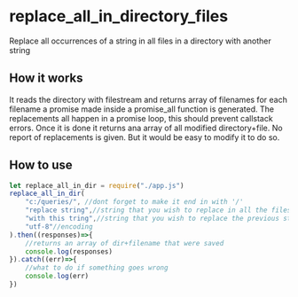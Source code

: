 # replace_all_in_directory_files
Replace all occurrences of a string in all files in a directory with another string
## How it works
It reads the directory with filestream and returns array of filenames
for each filename a promise made inside a promise_all function is generated.
The replacements all happen in a promise loop, this should prevent callstack errors.
Once it is done it returns ana array of all modified directory+file. 
No report of replacements is given. But it would be easy to modify it to do so. 
## How to use
```javascript
let replace_all_in_dir = require("./app.js")
replace_all_in_dir(
    "c:/queries/", //dont forget to make it end in with '/'
    "replace string",//string that you wish to replace in all the files
    "with this tring",//string that you wish to replace the previous string with
    "utf-8"//encoding 
).then((responses)=>{
    //returns an array of dir+filename that were saved
    console.log(responses)
}).catch((err)=>{
    //what to do if something goes wrong
    console.log(err)
})
```
